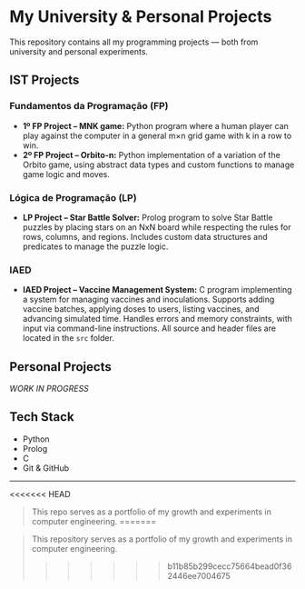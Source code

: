 # My University & Personal Projects

This repository contains all my programming projects — both from university and personal experiments.

## IST Projects

### Fundamentos da Programação (FP)
- **1º FP Project – MNK game:** Python program where a human player can play against the computer in a general m×n grid game with k in a row to win.
- **2º FP Project – Orbito-n:** Python implementation of a variation of the Orbito game, using abstract data types and custom functions to manage game logic and moves.

### Lógica de Programação (LP)
- **LP Project – Star Battle Solver:** Prolog program to solve Star Battle puzzles by placing stars on an NxN board while respecting the rules for rows, columns, and regions. Includes custom data structures and predicates to manage the puzzle logic.

### IAED
- **IAED Project – Vaccine Management System:** C program implementing a system for managing vaccines and inoculations. Supports adding vaccine batches, applying doses to users, listing vaccines, and advancing simulated time. Handles errors and memory constraints, with input via command-line instructions. All source and header files are located in the `src` folder.

## Personal Projects
*WORK IN PROGRESS*

## Tech Stack
- Python
- Prolog
- C
- Git & GitHub

---

<<<<<<< HEAD
> This repo serves as a portfolio of my growth and experiments in computer engineering.
=======

> This repository serves as a portfolio of my growth and experiments in computer engineering.
>>>>>>> b11b85b299cecc75664bead0f362446ee7004675
